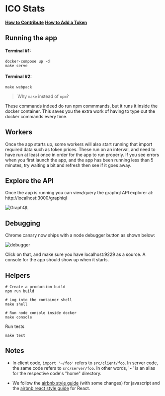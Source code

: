 # ICO Stats

**[How to Contribute](docs/Contributing.md)**
**[How to Add a Token](docs/Tokens.md)**

## Running the app

#### Terminal #1:
```
docker-compose up -d
make serve
```

#### Terminal #2:
```
make webpack
```

> Why `make` instead of `npm`?

These commands indeed do run npm commmands, but it runs it inside the docker
container. This saves you the extra work of having to type out the docker
commands every time.

## Workers
Once the app starts up, some workers will also start running that import
required data such as token prices. These run on an interval, and need to
have run at least once in order for the app to run properly. If you see
errors when you first launch the app, and the app has been running less than
5 minutes, try waiting a bit and refresh then see if it goes away.

## Explore the API

Once the app is running you can view/query the graphql API explorer at: http://localhost:3000/graphiql

![GraphQL](https://d3vv6lp55qjaqc.cloudfront.net/items/3L2j0v3j3J1X0v3i2D37/Screenshot%202017-05-30%2013.31.40.png?X-CloudApp-Visitor-Id=1754851&v=b2deb243)


## Debugging

Chrome canary now ships with a node debugger button as shown below:

![debugger](https://d3vv6lp55qjaqc.cloudfront.net/items/1i0C2O2n1G2F370V2r2N/%5Ba59661ea9da99b4d5a5739016404bb34%5D_Screenshot%25202017-05-23%252005.05.21.png?X-CloudApp-Visitor-Id=1754851&v=e920ded3)

Click on that, and make sure you have localhost:9229 as a source. A console for
the app should show up when it starts.

## Helpers
```
# Create a production build
npm run build   

# Log into the container shell
make shell

# Run node console inside docker
make console
```

Run tests
```
make test
```

## Notes

* In client code, `import '~/foo'` refers to `src/client/foo`. In server code,
  the same code refers to `src/server/foo`. In other words, '~' is an alias for
  the respective code's "home" directory.

* We follow the [airbnb style guide](https://github.com/airbnb/javascript) (with some changes) for javascript and the [airbnb react style guide](https://github.com/airbnb/javascript/tree/master/react) for React.
